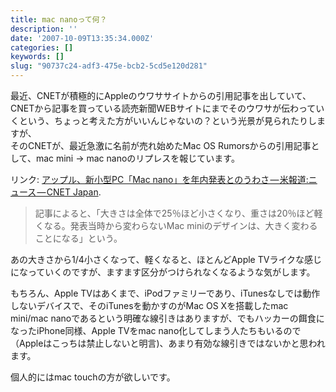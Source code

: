 ```yaml
---
title: mac nanoって何？
description: ''
date: '2007-10-09T13:35:34.000Z'
categories: []
keywords: []
slug: "90737c24-adf3-475e-bcb2-5cd5e120d281"
---
```

最近、CNETが積極的にAppleのウワササイトからの引用記事を出していて、CNETから記事を買っている読売新聞WEBサイトにまでそのウワサが伝わっていくという、ちょっと考えた方がいいんじゃないの？という光景が見られたりしますが、  
そのCNETが、最近急激に名前が売れ始めたMac OS Rumorsからの引用記事として、mac mini → mac nanoのリプレスを報じています。

リンク: [アップル、新小型PC「Mac nano」を年内発表とのうわさ — 米報道:ニュース — CNET Japan](http://japan.cnet.com/news/tech/story/0,2000056025,20358222,00.htm "アップル、新小型PC「Mac nano」を年内発表とのうわさ--米報道:ニュース - CNET Japan").

> 記事によると、「大きさは全体で25％ほど小さくなり、重さは20％ほど軽くなる。発表当時から変わらないMac miniのデザインは、大きく変わることになる」という。

あの大きさから1/4小さくなって、軽くなると、ほとんどApple TVライクな感じになっていくのですが、ますます区分がつけられなくなるような気がします。

もちろん、Apple TVはあくまで、iPodファミリーであり、iTunesなしでは動作しないデバイスで、そのiTunesを動かすのがMac OS Xを搭載したmac mini/mac nanoであるという明確な線引きはありますが、でもハッカーの餌食になったiPhone同様、Apple TVをmac nano化してしまう人たちもいるので（Appleはこっちは禁止しないと明言)、あまり有効な線引きではないかと思われます。

個人的にはmac touchの方が欲しいです。